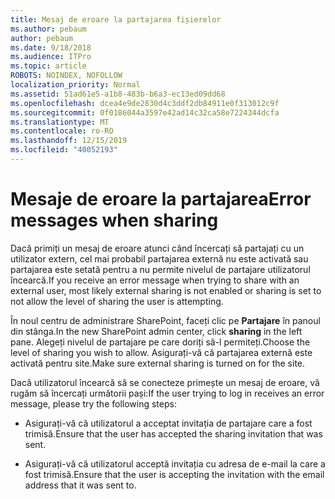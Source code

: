 ```yaml
---
title: Mesaj de eroare la partajarea fișierelor
ms.author: pebaum
author: pebaum
ms.date: 9/18/2018
ms.audience: ITPro
ms.topic: article
ROBOTS: NOINDEX, NOFOLLOW
localization_priority: Normal
ms.assetid: 51ad61e5-a1b8-483b-b6a3-ec13ed09dd68
ms.openlocfilehash: dcea4e9de2830d4c3ddf2db84911e0f313012c9f
ms.sourcegitcommit: 0f0186044a3597e42ad14c32ca58e7224344dcfa
ms.translationtype: MT
ms.contentlocale: ro-RO
ms.lasthandoff: 12/15/2019
ms.locfileid: "40052193"
---
```

# <a name="error-messages-when-sharing"></a><span data-ttu-id="55a09-102">Mesaje de eroare la partajarea</span><span class="sxs-lookup"><span data-stu-id="55a09-102">Error messages when sharing</span></span>

<span data-ttu-id="55a09-103">Dacă primiți un mesaj de eroare atunci când încercați să partajați cu un utilizator extern, cel mai probabil partajarea externă nu este activată sau partajarea este setată pentru a nu permite nivelul de partajare utilizatorul încearcă.</span><span class="sxs-lookup"><span data-stu-id="55a09-103">If you receive an error message when trying to share with an external user, most likely external sharing is not enabled or sharing is set to not allow the level of sharing the user is attempting.</span></span>
  
<span data-ttu-id="55a09-104">În noul centru de administrare SharePoint, faceți clic pe **Partajare** în panoul din stânga.</span><span class="sxs-lookup"><span data-stu-id="55a09-104">In the  new SharePoint admin center, click **sharing** in the left pane.</span></span> <span data-ttu-id="55a09-105">Alegeți nivelul de partajare pe care doriți să-l permiteți.</span><span class="sxs-lookup"><span data-stu-id="55a09-105">Choose the level of sharing you wish to allow.</span></span> <span data-ttu-id="55a09-106">Asigurați-vă că partajarea externă este activată pentru site.</span><span class="sxs-lookup"><span data-stu-id="55a09-106">Make sure external sharing is turned on for the site.</span></span> 
  
<span data-ttu-id="55a09-107">Dacă utilizatorul încearcă să se conecteze primește un mesaj de eroare, vă rugăm să încercați următorii pași:</span><span class="sxs-lookup"><span data-stu-id="55a09-107">If the user trying to log in receives an error message, please try the following steps:</span></span>
  
- <span data-ttu-id="55a09-108">Asigurați-vă că utilizatorul a acceptat invitația de partajare care a fost trimisă.</span><span class="sxs-lookup"><span data-stu-id="55a09-108">Ensure that the user has accepted the sharing invitation that was sent.</span></span>
    
- <span data-ttu-id="55a09-109">Asigurați-vă că utilizatorul acceptă invitația cu adresa de e-mail la care a fost trimisă.</span><span class="sxs-lookup"><span data-stu-id="55a09-109">Ensure that the user is accepting the invitation with the email address that it was sent to.</span></span>
    

